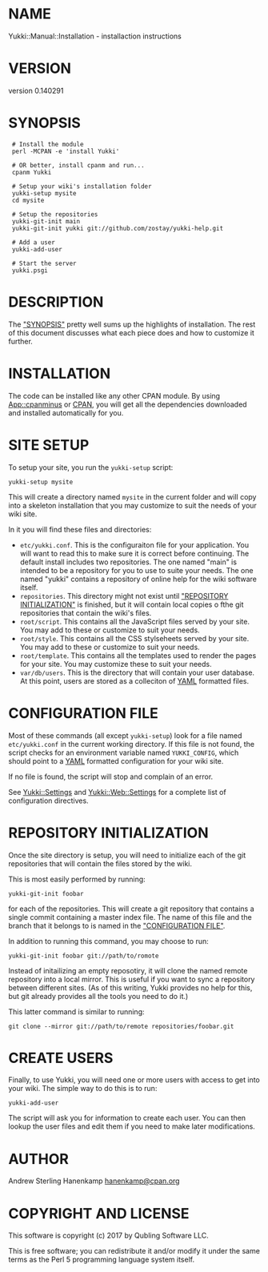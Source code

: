 # NAME

Yukki::Manual::Installation - installaction instructions

# VERSION

version 0.140291

# SYNOPSIS

     # Install the module
     perl -MCPAN -e 'install Yukki'
    
     # OR better, install cpanm and run...
     cpanm Yukki

     # Setup your wiki's installation folder
     yukki-setup mysite
     cd mysite

     # Setup the repositories
     yukki-git-init main
     yukki-git-init yukki git://github.com/zostay/yukki-help.git

     # Add a user
     yukki-add-user

     # Start the server
     yukki.psgi

# DESCRIPTION

The ["SYNOPSIS"](#synopsis) pretty well sums up the highlights of installation. The rest of this document discusses what each piece does and how to customize it further.

# INSTALLATION

The code can be installed like any other CPAN module. By using [App::cpanminus](https://metacpan.org/pod/App::cpanminus) or [CPAN](https://metacpan.org/pod/CPAN), you will get all the dependencies downloaded and installed automatically for you.

# SITE SETUP

To setup your site, you run the `yukki-setup` script:

    yukki-setup mysite

This will create a directory named `mysite` in the current folder and will copy into a skeleton installation that you may customize to suit the needs of your wiki site.

In it you will find these files and directories:

- `etc/yukki.conf`. This is the configuraiton file for your application. You will want to read this to make sure it is correct before continuing. The default install includes two repositories. The one named "main" is intended to be a repository for you to use to suite your needs. The one named "yukki" contains a repository of online help for the wiki software itself.
- `repositories`. This directory might not exist until ["REPOSITORY INITIALIZATION"](#repository-initialization) is finished, but it will contain local copies o fthe git repositories that contain the wiki's files.
- `root/script`. This contains all the JavaScript files served by your site. You may add to these or customize to suit your needs.
- `root/style`. This contains all the CSS stylseheets served by your site. You may add to these or customize to suit your needs.
- `root/template`. This contains all the templates used to render the pages for your site. You may customize these to suit your needs.
- `var/db/users`. This is the directory that will contain your user database. At this point, users are stored as a colleciton of [YAML](https://metacpan.org/pod/YAML) formatted files.

# CONFIGURATION FILE

Most of these commands (all except `yukki-setup`) look for a file named `etc/yukki.conf` in the current working directory. If this file is not found, the script checks for an environment variable named `YUKKI_CONFIG`, which should point to a [YAML](https://metacpan.org/pod/YAML) formatted configuration for your wiki site.

If no file is found, the script will stop and complain of an error.

See [Yukki::Settings](https://metacpan.org/pod/Yukki::Settings) and [Yukki::Web::Settings](https://metacpan.org/pod/Yukki::Web::Settings) for a complete list of configuration directives.

# REPOSITORY INITIALIZATION

Once the site directory is setup, you will need to initialize each of the git repositories that will contain the files stored by the wiki.

This is most easily performed by running:

    yukki-git-init foobar

for each of the repositories. This will create a git repository that contains a single commit containing a master index file. The name of this file and the branch that it belongs to is named in the ["CONFIGURATION FILE"](#configuration-file).

In addition to running this command, you may choose to run:

    yukki-git-init foobar git://path/to/romote

Instead of initailizing an empty reposotiry, it will clone the named remote repository into a local mirror. This is useful if you want to sync a repository between different sites. (As of this writing, Yukki provides no help for this, but git already provides all the tools you need to do it.)

This latter command is similar to running:

    git clone --mirror git://path/to/remote repositories/foobar.git

# CREATE USERS

Finally, to use Yukki, you will need one or more users with access to get into your wiki. The simple way to do this is to run:

    yukki-add-user

The script will ask you for information to create each user. You can then lookup the user files and edit them if you need to make later modifications.

# AUTHOR

Andrew Sterling Hanenkamp <hanenkamp@cpan.org>

# COPYRIGHT AND LICENSE

This software is copyright (c) 2017 by Qubling Software LLC.

This is free software; you can redistribute it and/or modify it under
the same terms as the Perl 5 programming language system itself.
